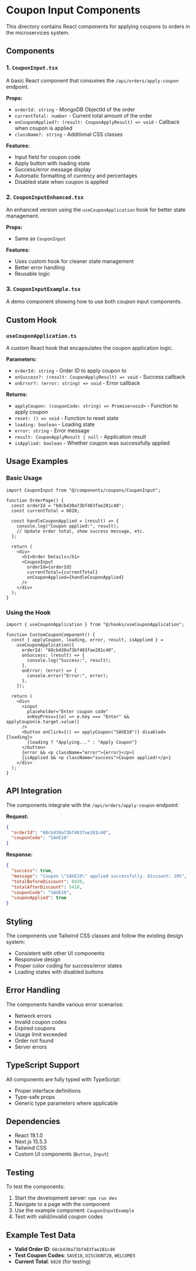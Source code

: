 # Coupon Input Components

This directory contains React components for applying coupons to orders in the microservices system.

## Components

### 1. `CouponInput.tsx`

A basic React component that consumes the `/api/orders/apply-coupon` endpoint.

**Props:**

- `orderId: string` - MongoDB ObjectId of the order
- `currentTotal: number` - Current total amount of the order
- `onCouponApplied?: (result: CouponApplyResult) => void` - Callback when coupon is applied
- `className?: string` - Additional CSS classes

**Features:**

- Input field for coupon code
- Apply button with loading state
- Success/error message display
- Automatic formatting of currency and percentages
- Disabled state when coupon is applied

### 2. `CouponInputEnhanced.tsx`

An enhanced version using the `useCouponApplication` hook for better state management.

**Props:**

- Same as `CouponInput`

**Features:**

- Uses custom hook for cleaner state management
- Better error handling
- Reusable logic

### 3. `CouponInputExample.tsx`

A demo component showing how to use both coupon input components.

## Custom Hook

### `useCouponApplication.ts`

A custom React hook that encapsulates the coupon application logic.

**Parameters:**

- `orderId: string` - Order ID to apply coupon to
- `onSuccess?: (result: CouponApplyResult) => void` - Success callback
- `onError?: (error: string) => void` - Error callback

**Returns:**

- `applyCoupon: (couponCode: string) => Promise<void>` - Function to apply coupon
- `reset: () => void` - Function to reset state
- `loading: boolean` - Loading state
- `error: string` - Error message
- `result: CouponApplyResult | null` - Application result
- `isApplied: boolean` - Whether coupon was successfully applied

## Usage Examples

### Basic Usage

```tsx
import CouponInput from "@/components/coupons/CouponInput";

function OrderPage() {
  const orderId = "68cb430a73bf483fae281c40";
  const currentTotal = 6020;

  const handleCouponApplied = (result) => {
    console.log("Coupon applied:", result);
    // Update order total, show success message, etc.
  };

  return (
    <div>
      <h1>Order Details</h1>
      <CouponInput
        orderId={orderId}
        currentTotal={currentTotal}
        onCouponApplied={handleCouponApplied}
      />
    </div>
  );
}
```

### Using the Hook

```tsx
import { useCouponApplication } from "@/hooks/useCouponApplication";

function CustomCouponComponent() {
  const { applyCoupon, loading, error, result, isApplied } =
    useCouponApplication({
      orderId: "68cb430a73bf483fae281c40",
      onSuccess: (result) => {
        console.log("Success:", result);
      },
      onError: (error) => {
        console.error("Error:", error);
      },
    });

  return (
    <div>
      <input
        placeholder="Enter coupon code"
        onKeyPress={(e) => e.key === "Enter" && applyCoupon(e.target.value)}
      />
      <button onClick={() => applyCoupon("SAVE10")} disabled={loading}>
        {loading ? "Applying..." : "Apply Coupon"}
      </button>
      {error && <p className="error">{error}</p>}
      {isApplied && <p className="success">Coupon applied!</p>}
    </div>
  );
}
```

## API Integration

The components integrate with the `/api/orders/apply-coupon` endpoint:

**Request:**

```json
{
  "orderId": "68cb430a73bf483fae281c40",
  "couponCode": "SAVE10"
}
```

**Response:**

```json
{
  "success": true,
  "message": "Coupon \"SAVE10\" applied successfully. Discount: 10%",
  "totalBeforeDiscount": 6020,
  "totalAfterDiscount": 5418,
  "couponCode": "SAVE10",
  "couponApplied": true
}
```

## Styling

The components use Tailwind CSS classes and follow the existing design system:

- Consistent with other UI components
- Responsive design
- Proper color coding for success/error states
- Loading states with disabled buttons

## Error Handling

The components handle various error scenarios:

- Network errors
- Invalid coupon codes
- Expired coupons
- Usage limit exceeded
- Order not found
- Server errors

## TypeScript Support

All components are fully typed with TypeScript:

- Proper interface definitions
- Type-safe props
- Generic type parameters where applicable

## Dependencies

- React 19.1.0
- Next.js 15.5.3
- Tailwind CSS
- Custom UI components (`Button`, `Input`)

## Testing

To test the components:

1. Start the development server: `npm run dev`
2. Navigate to a page with the component
3. Use the example component: `CouponInputExample`
4. Test with valid/invalid coupon codes

## Example Test Data

- **Valid Order ID**: `68cb430a73bf483fae281c40`
- **Test Coupon Codes**: `SAVE10`, `DISCOUNT20`, `WELCOME5`
- **Current Total**: `6020` (for testing)
